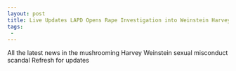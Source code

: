 ```yaml
---
layout: post
title: Live Updates LAPD Opens Rape Investigation into Weinstein Harvey Sobbed to Staff after Expos Tarantino Speaks Knew Enough to Do More Than I Did
tags:
 -
---
```

All the latest news in the mushrooming Harvey Weinstein sexual misconduct scandal Refresh for updates
